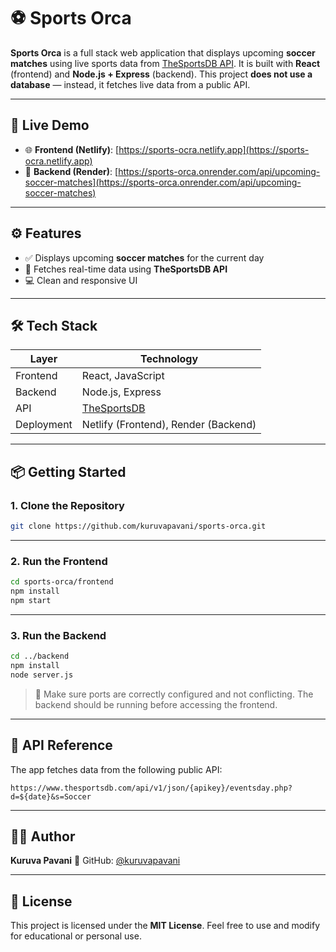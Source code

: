 # ⚽ Sports Orca

**Sports Orca** is a full stack web application that displays upcoming **soccer matches** using live sports data from [TheSportsDB API](https://www.thesportsdb.com/). It is built with **React** (frontend) and **Node.js + Express** (backend). This project **does not use a database** — instead, it fetches live data from a public API.

---

## 🔗 Live Demo

- 🌐 **Frontend (Netlify)**: [https://sports-ocra.netlify.app](https://sports-ocra.netlify.app)
- 🔌 **Backend (Render)**: [https://sports-orca.onrender.com/api/upcoming-soccer-matches](https://sports-orca.onrender.com/api/upcoming-soccer-matches)

---

## ⚙️ Features

- ✅ Displays upcoming **soccer matches** for the current day
- 🔄 Fetches real-time data using **TheSportsDB API**
- 💻 Clean and responsive UI

---

## 🛠 Tech Stack

| Layer      | Technology            |
|------------|------------------------|
| Frontend   | React, JavaScript      |
| Backend    | Node.js, Express       |
| API        | [TheSportsDB](https://www.thesportsdb.com/) |
| Deployment | Netlify (Frontend), Render (Backend) |

---

## 📦 Getting Started

### 1. Clone the Repository

```bash
git clone https://github.com/kuruvapavani/sports-orca.git
````

---

### 2. Run the Frontend

```bash
cd sports-orca/frontend
npm install
npm start
```

---

### 3. Run the Backend

```bash
cd ../backend
npm install
node server.js
```

> 📝 Make sure ports are correctly configured and not conflicting. The backend should be running before accessing the frontend.

---

## 🔗 API Reference

The app fetches data from the following public API:

```
https://www.thesportsdb.com/api/v1/json/{apikey}/eventsday.php?d=${date}&s=Soccer
```

---


## 🙋‍♀️ Author

**Kuruva Pavani**
📎 GitHub: [@kuruvapavani](https://github.com/kuruvapavani)

---

## 📄 License

This project is licensed under the **MIT License**.
Feel free to use and modify for educational or personal use.

